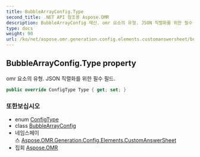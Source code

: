 ```yaml
---
title: BubbleArrayConfig.Type
second_title: .NET API 참조용 Aspose.OMR
description: BubbleArrayConfig 재산. omr 요소의 유형. JSON 직렬화를 위한 필수 필드.
type: docs
weight: 90
url: /ko/net/aspose.omr.generation.config.elements.customanswersheet/bubblearrayconfig/type/
---
```

## BubbleArrayConfig.Type property

omr 요소의 유형. JSON 직렬화를 위한 필수 필드.

```csharp
public override ConfigType Type { get; set; }
```

### 또한보십시오

* enum [ConfigType](../../../aspose.omr.generation.config.enums/configtype/)
* class [BubbleArrayConfig](../)
* 네임스페이스 [Aspose.OMR.Generation.Config.Elements.CustomAnswerSheet](../../bubblearrayconfig/)
* 집회 [Aspose.OMR](../../../)


